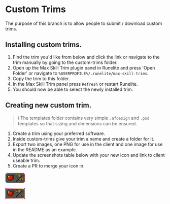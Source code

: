 # Custom Trims

The purpose of this branch is to allow people to submit / download custom trims. 

## Installing custom trims.

1. Find the trim you'd like from below and click the link or navigate to the trim manually by going to the custom-trims folder.
2. Open up the Max Skill Trim plugin panel in Runelite and press 'Open Folder' or navigate to `%USERPROFILE%/.runelite/max-skill-trims`.
3. Copy the trim to this folder.
4. In the Max Skill Trim panel press `Refresh` or restart Runelite.
5. You should now be able to select the newly installed trim.

## Creating new custom trim.

> :information_source: The templates folder contains very simple `.afdesign` and `.psd` templates so that sizing and dimensions can be ensured.

1. Create a trim using your preferred software.
2. Inside custom-trims give your trim a name and create a folder for it.
3. Export two images, one PNG for use in the client and one image for use in the README as an example.
4. Update the screenshots table below with your new icon and link to client useable trim.
5. Create a PR to merge your icon in.

[![Example of trim](custom-trims/XAHBvv/example.png)](custom-trims/XAHBvv/trim.png)

[![Example of trim](custom-trims/PpNLGq/example.png)](custom-trims/PpNLGq/trim.png)